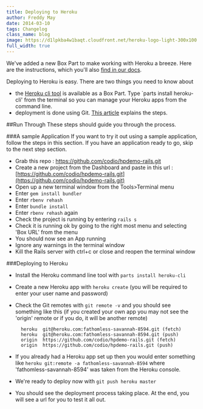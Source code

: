 ```yaml
---
title: Deploying to Heroku
author: Freddy May
date: 2014-03-10
tags: Changelog
class_name: blog
image: https://d1lpkba4w1baqt.cloudfront.net/heroku-logo-light-300x100.png
full_width: true
---
```


We've added a new Box Part to make working with Heroku a breeze. Here are the instructions, which you'll also [find in our docs](/docs/boxes/specifics/heroku).

Deploying to Heroku is easy. There are two things you need to know about

- the [Heroku cli tool](https://devcenter.heroku.com/articles/heroku-command) is available as a Box Part. Type `parts install heroku-cli' from the terminal so you can manage your Heroku apps from the command line.
- deployment is done using Git. [This article](https://devcenter.heroku.com/articles/git) explains the steps.

##Run Through
These steps should guide you through the process.

###A sample Application
If you want to try it out using a sample application, follow the steps in this section. If you have an application ready to go, skip to the next step section.

- Grab this repo : https://github.com/codio/hpdemo-rails.git
- Create a new project from the Dashboard and paste in this url : [https://github.com/codio/hpdemo-rails.git](https://github.com/codio/hpdemo-rails.git)
- Open up a new terminal window from the Tools>Terminal menu
- Enter `gem install bundler`
- Enter `rbenv rehash`
- Enter `bundle install`
- Enter `rbenv rehash` again
- Check the project is running by entering `rails s`
- Check it is running ok by going to the right most menu and selecting 'Box URL' from the menu
- You should now see an App running
- Ignore any warnings in the terminal window
- Kill the Rails server with ctrl+c or close and reopen the terminal window

###Deploying to Heroku

- Install the Heroku command line tool with `parts install heroku-cli`
- Create a new Heroku app with `heroku create` (you will be required to enter your user name and password)
- Check the Git remotes with `git remote -v` and you should see something like this (if you created your own app you may not see the 'origin' remote or if you do, it will be another remote)

		heroku  git@heroku.com:fathomless-savannah-8594.git (fetch)
		heroku  git@heroku.com:fathomless-savannah-8594.git (push)
		origin  https://github.com/codio/hpdemo-rails.git (fetch)
		origin  https://github.com/codio/hpdemo-rails.git (push)

- If you already had a Heroku app set up then you would enter something like `heroku git:remote -a fathomless-savannah-8594` where 'fathomless-savannah-8594' was taken from the Heroku console.

- We're ready to deploy now with `git push heroku master`
- You should see the deployment process taking place. At the end, you will see a url for you to test it all out.



